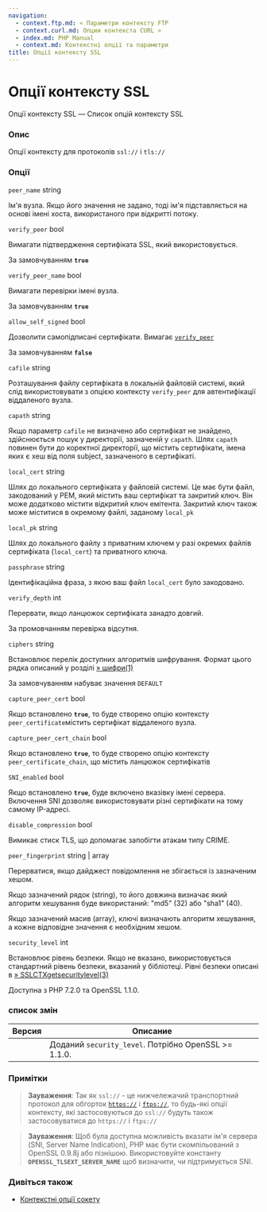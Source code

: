 ```yaml
---
navigation:
  - context.ftp.md: « Параметри контексту FTP
  - context.curl.md: Опции контекста CURL »
  - index.md: PHP Manual
  - context.md: Контекстні опції та параметри
title: Опції контексту SSL
---
```

# Опції контексту SSL

Опції контексту SSL — Список опцій контексту SSL

### Опис

Опції контексту для протоколів `ssl://` і `tls://`

### Опції

`peer_name` string

Ім'я вузла. Якщо його значення не задано, тоді ім'я підставляється на основі імені хоста, використаного при відкритті потоку.

`verify_peer` bool

Вимагати підтвердження сертифіката SSL, який використовується.

За замовчуванням **`true`**

`verify_peer_name` bool

Вимагати перевірки імені вузла.

За замовчуванням **`true`**

`allow_self_signed` bool

Дозволити самопідписані сертифікати. Вимагає [`verify_peer`](context.ssl.md#context.ssl.verify-peer)

За замовчуванням **`false`**

`cafile` string

Розташування файлу сертифіката в локальній файловій системі, який слід використовувати з опцією контексту `verify_peer` для автентифікації віддаленого вузла.

`capath` string

Якщо параметр `cafile` не визначено або сертифікат не знайдено, здійснюється пошук у директорії, зазначеній у `capath`. Шлях `capath` повинен бути до коректної директорії, що містить сертифікати, імена яких є хеш від поля subject, зазначеного в сертифікаті.

`local_cert` string

Шлях до локального сертифіката у файловій системі. Це має бути файл, закодований у PEM, який містить ваш сертифікат та закритий ключ. Він може додатково містити відкритий ключ емітента. Закритий ключ також може міститися в окремому файлі, заданому `local_pk`

`local_pk` string

Шлях до локального файлу з приватним ключем у разі окремих файлів сертифіката (`local_cert`) та приватного ключа.

`passphrase` string

Ідентифікаційна фраза, з якою ваш файл `local_cert` було закодовано.

`verify_depth` int

Перервати, якщо ланцюжок сертифіката занадто довгий.

За промовчанням перевірка відсутня.

`ciphers` string

Встановлює перелік доступних алгоритмів шифрування. Формат цього рядка описаний у розділі [» шифри(1)](https://www.openssl.org/docs/manmaster/man1/ciphers.md#CIPHER-LIST-FORMAT)

За замовчуванням набуває значення `DEFAULT`

`capture_peer_cert` bool

Якщо встановлено **`true`**, то буде створено опцію контексту `peer_certificate`містить сертифікат віддаленого вузла.

`capture_peer_cert_chain` bool

Якщо встановлено **`true`**, то буде створено опцію контексту `peer_certificate_chain`, що містить ланцюжок сертифікатів

`SNI_enabled` bool

Якщо встановлено **`true`**, буде включено вказівку імені сервера. Включення SNI дозволяє використовувати різні сертифікати на тому самому IP-адресі.

`disable_compression` bool

Вимикає стиск TLS, що допомагає запобігти атакам типу CRIME.

`peer_fingerprint` string | array

Перерватися, якщо дайджест повідомлення не збігається із зазначеним хешом.

Якщо зазначений рядок (string), то його довжина визначає який алгоритм хешування буде використаний: "md5" (32) або "sha1" (40).

Якщо зазначений масив (array), ключі визначають алгоритм хешування, а кожне відповідне значення є необхідним хешом.

`security_level` int

Встановлює рівень безпеки. Якщо не вказано, використовується стандартний рівень безпеки, вказаний у бібліотеці. Рівні безпеки описані в [» SSLCTXgetsecuritylevel(3)](https://www.openssl.org/docs/man1.1.1/man3/SSL_CTX_get_security_level.md)

Доступна з PHP 7.2.0 та OpenSSL 1.1.0.

### список змін

| Версия | Описание |
| --- | --- |
|  | Доданий `security_level`. Потрібно OpenSSL >= 1.1.0. |

### Примітки

> **Зауваження**: Так як `ssl://` - це нижчележачий транспортний протокол для обгорток [`https://`](wrappers.http.md) і [`ftps://`](wrappers.ftp.md), то будь-які опції контексту, які застосовуються до `ssl://` будуть також застосовуватися до `https://` і `ftps://`

> **Зауваження**: Щоб була доступна можливість вказати ім'я сервера (SNI, Server Name Indication), PHP має бути скомпільований з OpenSSL 0.9.8j або пізнішою. Використовуйте константу **`OPENSSL_TLSEXT_SERVER_NAME`** щоб визначити, чи підтримується SNI.

### Дивіться також

-   [Контекстні опції сокету](context.socket.md)
